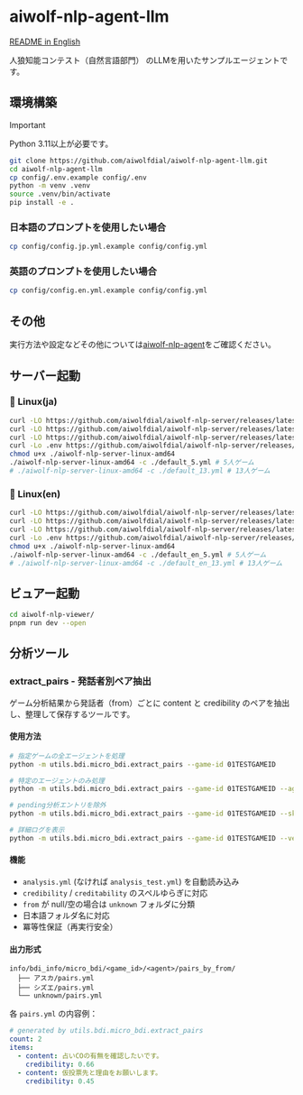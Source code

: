# aiwolf-nlp-agent-llm

[README in English](/README.en.md)

人狼知能コンテスト（自然言語部門） のLLMを用いたサンプルエージェントです。

## 環境構築

> [!IMPORTANT]
> Python 3.11以上が必要です。

```bash
git clone https://github.com/aiwolfdial/aiwolf-nlp-agent-llm.git
cd aiwolf-nlp-agent-llm
cp config/.env.example config/.env
python -m venv .venv
source .venv/bin/activate
pip install -e .
```

### 日本語のプロンプトを使用したい場合
```bash
cp config/config.jp.yml.example config/config.yml
```

### 英語のプロンプトを使用したい場合
```bash
cp config/config.en.yml.example config/config.yml
```

## その他

実行方法や設定などその他については[aiwolf-nlp-agent](https://github.com/aiwolfdial/aiwolf-nlp-agent)をご確認ください。

## サーバー起動
### 🐧 Linux(ja)

```bash
curl -LO https://github.com/aiwolfdial/aiwolf-nlp-server/releases/latest/download/aiwolf-nlp-server-linux-amd64
curl -LO https://github.com/aiwolfdial/aiwolf-nlp-server/releases/latest/download/default_5.yml
curl -LO https://github.com/aiwolfdial/aiwolf-nlp-server/releases/latest/download/default_13.yml
curl -Lo .env https://github.com/aiwolfdial/aiwolf-nlp-server/releases/latest/download/example.env
chmod u+x ./aiwolf-nlp-server-linux-amd64
./aiwolf-nlp-server-linux-amd64 -c ./default_5.yml # 5人ゲーム
# ./aiwolf-nlp-server-linux-amd64 -c ./default_13.yml # 13人ゲーム
```
### 🐧 Linux(en)

```bash
curl -LO https://github.com/aiwolfdial/aiwolf-nlp-server/releases/latest/download/aiwolf-nlp-server-linux-amd64
curl -LO https://github.com/aiwolfdial/aiwolf-nlp-server/releases/latest/download/default_en_5.yml
curl -LO https://github.com/aiwolfdial/aiwolf-nlp-server/releases/latest/download/default_en_13.yml
curl -Lo .env https://github.com/aiwolfdial/aiwolf-nlp-server/releases/latest/download/example.env
chmod u+x ./aiwolf-nlp-server-linux-amd64
./aiwolf-nlp-server-linux-amd64 -c ./default_en_5.yml # 5人ゲーム
# ./aiwolf-nlp-server-linux-amd64 -c ./default_en_13.yml # 13人ゲーム
```

## ビュアー起動

```bash
cd aiwolf-nlp-viewer/
pnpm run dev --open
```

## 分析ツール

### extract_pairs - 発話者別ペア抽出

ゲーム分析結果から発話者（from）ごとに content と credibility のペアを抽出し、整理して保存するツールです。

#### 使用方法

```bash
# 指定ゲームの全エージェントを処理
python -m utils.bdi.micro_bdi.extract_pairs --game-id 01TESTGAMEID

# 特定のエージェントのみ処理
python -m utils.bdi.micro_bdi.extract_pairs --game-id 01TESTGAMEID --agent メイ --agent サクラ

# pending分析エントリを除外
python -m utils.bdi.micro_bdi.extract_pairs --game-id 01TESTGAMEID --skip-pending

# 詳細ログを表示
python -m utils.bdi.micro_bdi.extract_pairs --game-id 01TESTGAMEID --verbose
```

#### 機能

- `analysis.yml` (なければ `analysis_test.yml`) を自動読み込み
- `credibility` / `creditability` のスペルゆらぎに対応
- `from` が null/空の場合は `unknown` フォルダに分類
- 日本語フォルダ名に対応
- 冪等性保証（再実行安全）

#### 出力形式

```
info/bdi_info/micro_bdi/<game_id>/<agent>/pairs_by_from/
  ├── アスカ/pairs.yml
  ├── シズエ/pairs.yml
  └── unknown/pairs.yml
```

各 `pairs.yml` の内容例：
```yaml
# generated by utils.bdi.micro_bdi.extract_pairs
count: 2
items:
  - content: 占いCOの有無を確認したいです。
    credibility: 0.66
  - content: 仮投票先と理由をお願いします。
    credibility: 0.45
```